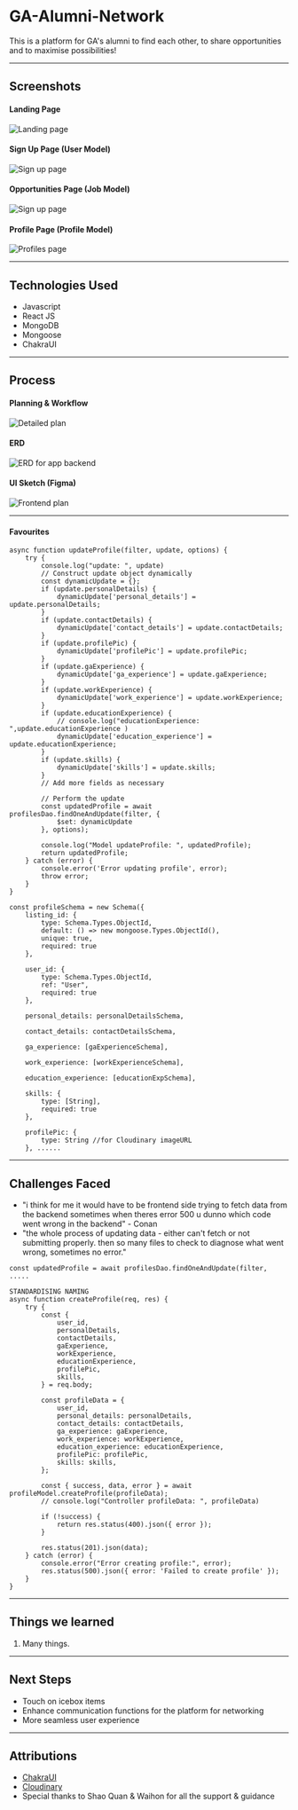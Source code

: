 # GA-Alumni-Network

This is a platform for GA's alumni to find each other, to share opportunities and to maximise possibilities! 

***

## Screenshots
#### Landing Page
![Landing page](src/assets/Screenshot%202024-07-20%20001714.png)

#### Sign Up Page (User Model)
![Sign up page](src/assets/signup_pg.png)

#### Opportunities Page (Job Model)
![Sign up page](src/assets/jobs_pg.png)

#### Profile Page (Profile Model)
![Profiles page](src/assets/profile_pg.png)

***
## Technologies Used
* Javascript
* React JS 
* MongoDB
* Mongoose
* ChakraUI 

***
## Process
#### Planning & Workflow
![Detailed plan](src/assets/Screenshot%202024-07-20%20003536.png)

#### ERD
![ERD for app backend](src/assets/ERD.png)

#### UI Sketch (Figma)
![Frontend plan](src/assets/Screenshot%202024-07-20%20003850.png)

***
#### Favourites

```
async function updateProfile(filter, update, options) {
    try {
        console.log("update: ", update)
        // Construct update object dynamically
        const dynamicUpdate = {};
        if (update.personalDetails) {
            dynamicUpdate['personal_details'] = update.personalDetails;
        }
        if (update.contactDetails) {
            dynamicUpdate['contact_details'] = update.contactDetails;
        }
        if (update.profilePic) {
            dynamicUpdate['profilePic'] = update.profilePic;
        }
        if (update.gaExperience) {
            dynamicUpdate['ga_experience'] = update.gaExperience;
        }
        if (update.workExperience) {
            dynamicUpdate['work_experience'] = update.workExperience;
        }
        if (update.educationExperience) {
            // console.log("educationExperience: ",update.educationExperience )
            dynamicUpdate['education_experience'] = update.educationExperience;
        }
        if (update.skills) {
            dynamicUpdate['skills'] = update.skills;
        }
        // Add more fields as necessary

        // Perform the update
        const updatedProfile = await profilesDao.findOneAndUpdate(filter, {
            $set: dynamicUpdate
        }, options);

        console.log("Model updateProfile: ", updatedProfile);
        return updatedProfile;
    } catch (error) {
        console.error('Error updating profile', error);
        throw error;
    }
}

```

```
const profileSchema = new Schema({
    listing_id: {
        type: Schema.Types.ObjectId,
        default: () => new mongoose.Types.ObjectId(),
        unique: true, 
        required: true
    },

    user_id: {
        type: Schema.Types.ObjectId,
        ref: "User",
        required: true
    }, 

    personal_details: personalDetailsSchema,

    contact_details: contactDetailsSchema,

    ga_experience: [gaExperienceSchema],

    work_experience: [workExperienceSchema], 

    education_experience: [educationExpSchema],

    skills: {
        type: [String],
        required: true
    }, 

    profilePic: {
        type: String //for Cloudinary imageURL
    }, ......

```

***

## Challenges Faced 

* "i think for me it would have to be frontend side trying to fetch data from the backend
sometimes when theres error 500 u dunno which code went wrong in the backend" - Conan
* "the whole process of updating data - either can't fetch or not submitting properly.
then so many files to check to diagnose what went wrong, sometimes no error." 

```
const updatedProfile = await profilesDao.findOneAndUpdate(filter, .....
```

```
STANDARDISING NAMING 
async function createProfile(req, res) {
    try {
        const {
            user_id,
            personalDetails,
            contactDetails,
            gaExperience,
            workExperience,
            educationExperience,
            profilePic,
            skills,
        } = req.body;

        const profileData = {
            user_id,
            personal_details: personalDetails,
            contact_details: contactDetails,
            ga_experience: gaExperience,
            work_experience: workExperience,
            education_experience: educationExperience,
            profilePic: profilePic,
            skills: skills,
        };

        const { success, data, error } = await profileModel.createProfile(profileData);
        // console.log("Controller profileData: ", profileData)

        if (!success) {
            return res.status(400).json({ error });
        }

        res.status(201).json(data);
    } catch (error) {
        console.error("Error creating profile:", error);
        res.status(500).json({ error: 'Failed to create profile' });
    }
}

```

***

## Things we learned

1. Many things. 

***

## Next Steps

* Touch on icebox items
* Enhance communication functions for the platform for networking 
* More seamless user experience

***
## Attributions
* [ChakraUI](https://v2.chakra-ui.com/getting-started) 
* [Cloudinary](https://cloudinary.com/)
* Special thanks to Shao Quan & Waihon for all the support & guidance 
